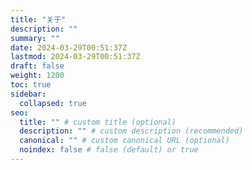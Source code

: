 ```yaml
---
title: "关于"
description: ""
summary: ""
date: 2024-03-29T00:51:37Z
lastmod: 2024-03-29T00:51:37Z
draft: false
weight: 1200
toc: true
sidebar:
  collapsed: true
seo:
  title: "" # custom title (optional)
  description: "" # custom description (recommended)
  canonical: "" # custom canonical URL (optional)
  noindex: false # false (default) or true
---
```

